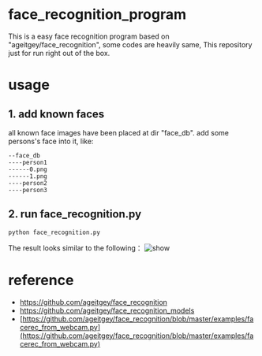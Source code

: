 # face_recognition_program
 This is a easy face recognition program based on "ageitgey/face_recognition", some codes are heavily same,  This repository just for run right out of the box.


# usage
## 1. add known faces
all known face images have been placed at dir "face_db".
add some persons's face into it, like:

```
--face_db
----person1
------0.png
------1.png
----person2
----person3
```

## 2. run face_recognition.py

`python face_recognition.py`

The result looks similar to the following：
<img src="https://cloud.githubusercontent.com/assets/896692/24430398/36f0e3f0-13cb-11e7-8258-4d0c9ce1e419.gif" alt="show" />

# reference
- https://github.com/ageitgey/face_recognition
- https://github.com/ageitgey/face_recognition_models
- [https://github.com/ageitgey/face_recognition/blob/master/examples/facerec_from_webcam.py](https://github.com/ageitgey/face_recognition/blob/master/examples/facerec_from_webcam.py)